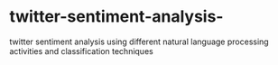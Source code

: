# twitter-sentiment-analysis-
twitter sentiment analysis using different natural language processing activities and classification techniques
